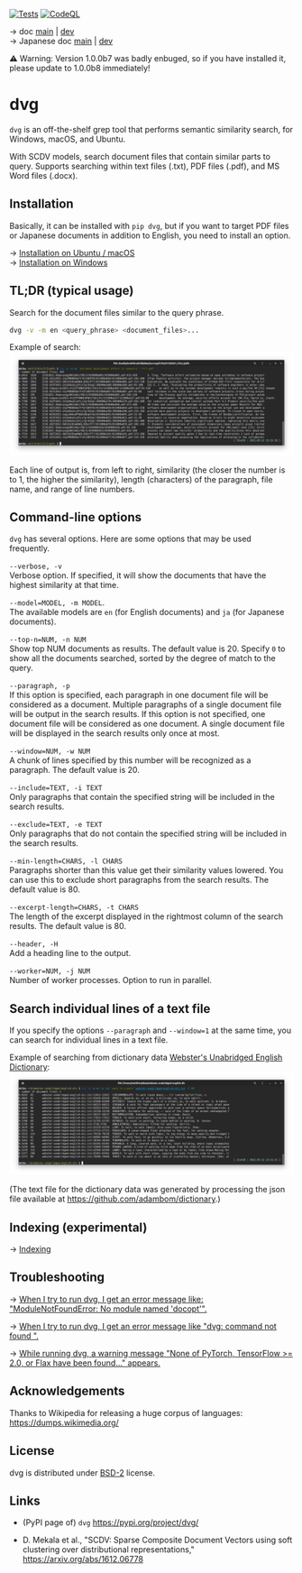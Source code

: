 [![Tests](https://github.com/tos-kamiya/dvg/actions/workflows/tests.yaml/badge.svg)](https://github.com/tos-kamiya/dvg/actions/workflows/tests.yaml) [![CodeQL](https://github.com/tos-kamiya/dvg/actions/workflows/codeql-analysis.yml/badge.svg)](https://github.com/tos-kamiya/dvg/actions/workflows/codeql-analysis.yml)

&rarr; doc [main](https://github.com/tos-kamiya/dvg/) | [dev](https://github.com/tos-kamiya/dvg/tree/dev)  
&rarr; Japanese doc [main](https://github.com/tos-kamiya/dvg/blob/main/README.ja_JP.md) | [dev](https://github.com/tos-kamiya/dvg/blob/dev/README.ja_JP.md)  

⚠️ Warning: Version 1.0.0b7 was badly enbuged, so if you have installed it, please update to 1.0.0b8 immediately!

# dvg

`dvg` is an off-the-shelf grep tool that performs semantic similarity search, for Windows, macOS, and Ubuntu.

With SCDV models, search document files that contain similar parts to query.
Supports searching within text files (.txt), PDF files (.pdf), and MS Word files (.docx).

## Installation

Basically, it can be installed with `pip dvg`, but if you want to target PDF files or Japanese documents in addition to English, you need to install an option.

&rarr; [Installation on Ubuntu / macOS](docs/installation-on-ubuntu.md)  
&rarr; [Installation on Windows](docs/installation-on-windows.md)  

## TL;DR (typical usage)

Search for the document files similar to the query phrase.

```sh
dvg -v -m en <query_phrase> <document_files>...
```

Example of search:  
![](docs/images/run1.png)

Each line of output is, from left to right, similarity (the closer the number is to 1, the higher the similarity), length (characters) of the paragraph, file name, and range of line numbers.

## Command-line options

`dvg` has several options. Here are some options that may be used frequently.

`--verbose, -v`  
Verbose option. If specified, it will show the documents that have the highest similarity at that time.

`--model=MODEL, -m MODEL`.  
The available models are `en` (for English documents) and `ja` (for Japanese documents).

`--top-n=NUM, -n NUM`  
Show top NUM documents as results. The default value is 20.
Specify `0` to show all the documents searched, sorted by the degree of match to the query.

`--paragraph, -p`  
If this option is specified, each paragraph in one document file will be considered as a document. Multiple paragraphs of a single document file will be output in the search results.
If this option is not specified, one document file will be considered as one document. A single document file will be displayed in the search results only once at most.

`--window=NUM, -w NUM`  
A chunk of lines specified by this number will be recognized as a paragraph.
The default value is 20.

`--include=TEXT, -i TEXT`  
Only paragraphs that contain the specified string will be included in the search results.

`--exclude=TEXT, -e TEXT`  
Only paragraphs that do not contain the specified string will be included in the search results.

`--min-length=CHARS, -l CHARS`  
Paragraphs shorter than this value get their similarity values lowered. You can use this to exclude short paragraphs from the search results. The default value is 80.

`--excerpt-length=CHARS, -t CHARS`  
The length of the excerpt displayed in the rightmost column of the search results. The default value is 80.

`--header, -H`  
Add a heading line to the output.

`--worker=NUM, -j NUM`  
Number of worker processes. Option to run in parallel.

## Search individual lines of a text file

If you specify the options `--paragraph` and `--window=1` at the same time, you can search for individual lines in a text file. 

Example of searching from dictionary data [Webster's Unabridged English Dictionary](https://www.gutenberg.org/ebooks/29765):  
![](docs/images/run8.png)

(The text file for the dictionary data was generated by processing the json file available at https://github.com/adambom/dictionary.)

## Indexing (experimental)

&rarr; [Indexing](docs/indexing.md)  

## Troubleshooting

&rarr; [When I try to run dvg, I get an error message like: "ModuleNotFoundError: No module named 'docopt'".](docs/troubleshooting.md#no-docopt)

&rarr; [When I try to run dvg, I get an error message like "dvg: command not found ".](docs/troubleshooting.md#command-not-found)

&rarr; [While running dvg, a warning message "None of PyTorch, TensorFlow >= 2.0, or Flax have been found..." appears.](docs/troubleshooting.md#none-of-pytorch)

## Acknowledgements

Thanks to Wikipedia for releasing a huge corpus of languages:  
https://dumps.wikimedia.org/

## License

dvg is distributed under [BSD-2](https://opensource.org/licenses/BSD-2-Clause) license.

## Links

* (PyPI page of) `dvg` https://pypi.org/project/dvg/

* D. Mekala et al., "SCDV: Sparse Composite Document Vectors using soft clustering over distributional representations," https://arxiv.org/abs/1612.06778

